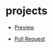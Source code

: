 # projects

- [Preview](https://Hectorovich.github.io/projects/)

- [Pull Request](https://github.com/Hectorovich/projects/pull/1/files)